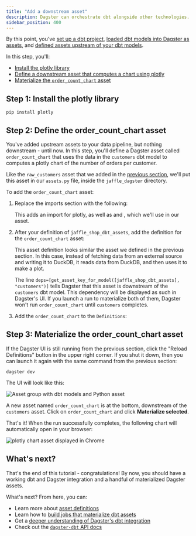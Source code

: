 ```yaml
---
title: "Add a downstream asset"
description: Dagster can orchestrate dbt alongside other technologies.
sidebar_position: 400
---
```


By this point, you've [set up a dbt project](set-up-dbt-project), [loaded dbt models into Dagster as assets](load-dbt-models), and [defined assets upstream of your dbt models](upstream-assets).

In this step, you'll:

- [Install the plotly library](#step-1-install-the-plotly-library)
- [Define a downstream asset that computes a chart using plotly](#step-2-define-the-order_count_chart-asset)
- [Materialize the `order_count_chart` asset](#step-3-materialize-the-order_count_chart-asset)

## Step 1: Install the plotly library

```shell
pip install plotly
```

## Step 2: Define the order_count_chart asset

You've added upstream assets to your data pipeline, but nothing downstream - until now. In this step, you'll define a Dagster asset called `order_count_chart` that uses the data in the `customers` dbt model to computes a plotly chart of the number of orders per customer.

Like the `raw_customers` asset that we added in the [previous section](upstream-assets#step-2-define-an-upstream-dagster-asset), we'll put this asset in our `assets.py` file, inside the `jaffle_dagster` directory.

To add the `order_count_chart` asset:

1. Replace the imports section with the following:

   <CodeExample path="docs_snippets/docs_snippets/integrations/dbt/tutorial/downstream_assets/assets.py" startAfter="start_imports" endBefore="end_imports" />

   This adds an import for plotly, as well as <PyObject section="libraries" module="dagster_dbt" object="get_asset_key_for_model" /> and <PyObject section="metadata" module="dagster" object="MetadataValue" />, which we'll use in our asset.

2. After your definition of `jaffle_shop_dbt_assets`, add the definition for the `order_count_chart` asset:

   <CodeExample path="docs_snippets/docs_snippets/integrations/dbt/tutorial/downstream_assets/assets.py" startAfter="start_downstream_asset" endBefore="end_downstream_asset" />

   This asset definition looks similar the asset we defined in the previous section. In this case, instead of fetching data from an external source and writing it to DuckDB, it reads data from DuckDB, and then uses it to make a plot.

   The line `deps=[get_asset_key_for_model([jaffle_shop_dbt_assets], "customers")]` tells Dagster that this asset is downstream of the `customers` dbt model. This dependency will be displayed as such in Dagster's UI. If you launch a run to materialize both of them, Dagster won't run `order_count_chart` until `customers` completes.

3. Add the `order_count_chart` to the `Definitions`:

   <CodeExample path="docs_snippets/docs_snippets/integrations/dbt/tutorial/downstream_assets/definitions.py" startAfter="start_defs" endBefore="end_defs" />

## Step 3: Materialize the order_count_chart asset

If the Dagster UI is still running from the previous section, click the "Reload Definitions" button in the upper right corner. If you shut it down, then you can launch it again with the same command from the previous section:

```shell
dagster dev
```

The UI will look like this:

![Asset group with dbt models and Python asset](/images/integrations/dbt/using-dbt-with-dagster/downstream-assets/asset-graph.png)

A new asset named `order_count_chart` is at the bottom, downstream of the `customers` asset. Click on `order_count_chart` and click **Materialize selected**.

That's it! When the run successfully completes, the following chart will automatically open in your browser:

![plotly chart asset displayed in Chrome](/images/integrations/dbt/using-dbt-with-dagster/downstream-assets/order-count-chart.png)

## What's next?

That's the end of this tutorial - congratulations! By now, you should have a working dbt and Dagster integration and a handful of materialized Dagster assets.

What's next? From here, you can:

- Learn more about [asset definitions](/guides/build/assets/)
- Learn how to [build jobs that materialize dbt assets](/integrations/libraries/dbt/reference#scheduling-dbt-jobs)
- Get a [deeper understanding of Dagster's dbt integration](/integrations/libraries/dbt/reference)
- Check out the [`dagster-dbt` API docs](/api/python-api/libraries/dagster-dbt)
